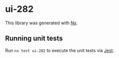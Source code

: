 # ui-282

This library was generated with [Nx](https://nx.dev).

## Running unit tests

Run `nx test ui-282` to execute the unit tests via [Jest](https://jestjs.io).
